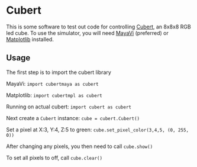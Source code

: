 Cubert
======

This is some software to test out code for controlling [Cubert](https://lorrainbow.wordpress.com/cube), an 8x8x8 RGB led cube. 
To use the simulator, you will need [MayaVi](http://docs.enthought.com/mayavi/mayavi/index.html) (preferred) or [Matplotlib](https://matplotlib.org) installed.

Usage
-----
The first step is to import the cubert library

MayaVi:
```import cubertmaya as cubert```

Matplotlib:
```import cubertmpl as cubert```

Running on actual cubert:
```import cubert as cubert```

Next create a `Cubert` instance: ```cube = cubert.Cubert()```

Set a pixel at X:3, Y:4, Z:5 to green:
```cube.set_pixel_color(3,4,5, (0, 255, 0))```

After changing any pixels, you then need to call
```cube.show()```

To set all pixels to off, call
```cube.clear()```

